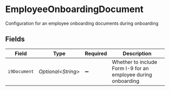 # EmployeeOnboardingDocument

Configuration for an employee onboarding documents during onboarding


## Fields

| Field                                                         | Type                                                          | Required                                                      | Description                                                   |
| ------------------------------------------------------------- | ------------------------------------------------------------- | ------------------------------------------------------------- | ------------------------------------------------------------- |
| `i9Document`                                                  | *Optional\<String>*                                           | :heavy_minus_sign:                                            | Whether to include Form I-9 for an employee during onboarding |